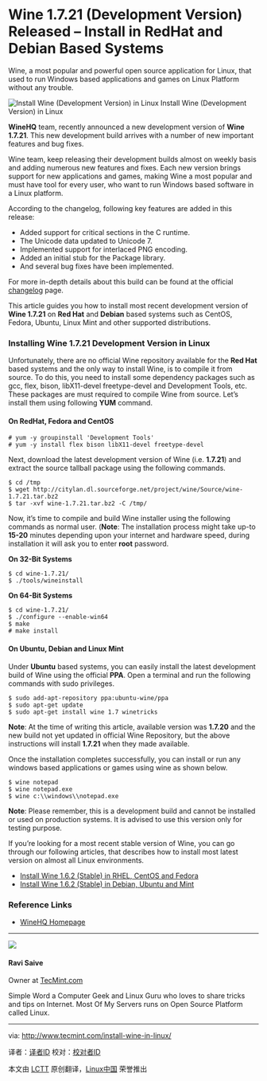 Wine 1.7.21 (Development Version) Released – Install in RedHat and Debian Based Systems
================================================================================
Wine, a most popular and powerful open source application for Linux, that used to run Windows based applications and games on Linux Platform without any trouble.

![Install Wine (Development Version) in Linux](http://www.tecmint.com/wp-content/uploads/2014/05/Install-Wine-Development-Version.png)
Install Wine (Development Version) in Linux

**WineHQ** team, recently announced a new development version of **Wine 1.7.21**. This new development build arrives with a number of new important features and bug fixes.

Wine team, keep releasing their development builds almost on weekly basis and adding numerous new features and fixes. Each new version brings support for new applications and games, making Wine a most popular and must have tool for every user, who want to run Windows based software in a Linux platform.

According to the changelog, following key features are added in this release:

- Added support for critical sections in the C runtime.
- The Unicode data updated to Unicode 7.
- Implemented support for interlaced PNG encoding.
- Added an initial stub for the Package library.
- And several bug fixes have been implemented.

For more in-depth details about this build can be found at the official [changelog][1] page.

This article guides you how to install most recent development version of **Wine 1.7.21** on **Red Hat** and **Debian** based systems such as CentOS, Fedora, Ubuntu, Linux Mint and other supported distributions.

### Installing Wine 1.7.21 Development Version in Linux ###

Unfortunately, there are no official Wine repository available for the **Red Hat** based systems and the only way to install Wine, is to compile it from source. To do this, you need to install some dependency packages such as gcc, flex, bison, libX11-devel freetype-devel and Development Tools, etc. These packages are must required to compile Wine from source. Let’s install them using following **YUM** command.

#### On RedHat, Fedora and CentOS ####

    # yum -y groupinstall 'Development Tools'
    # yum -y install flex bison libX11-devel freetype-devel

Next, download the latest development version of Wine (i.e. **1.7.21**) and extract the source tallball package using the following commands.

    $ cd /tmp
    $ wget http://citylan.dl.sourceforge.net/project/wine/Source/wine-1.7.21.tar.bz2
    $ tar -xvf wine-1.7.21.tar.bz2 -C /tmp/

Now, it’s time to compile and build Wine installer using the following commands as normal user. (**Note**: The installation process might take up-to **15-20** minutes depending upon your internet and hardware speed, during installation it will ask you to enter **root** password.

**On 32-Bit Systems**

    $ cd wine-1.7.21/
    $ ./tools/wineinstall

**On 64-Bit Systems**

    $ cd wine-1.7.21/
    $ ./configure --enable-win64
    $ make
    # make install

#### On Ubuntu, Debian and Linux Mint ####

Under **Ubuntu** based systems, you can easily install the latest development build of Wine using the official **PPA**. Open a terminal and run the following commands with sudo privileges.

    $ sudo add-apt-repository ppa:ubuntu-wine/ppa 
    $ sudo apt-get update
    $ sudo apt-get install wine 1.7 winetricks

**Note**: At the time of writing this article, available version was **1.7.20** and the new build not yet updated in official Wine Repository, but the above instructions will install **1.7.21** when they made available.

Once the installation completes successfully, you can install or run any windows based applications or games using wine as shown below.

    $ wine notepad
    $ wine notepad.exe 
    $ wine c:\\windows\\notepad.exe

**Note**: Please remember, this is a development build and cannot be installed or used on production systems. It is advised to use this version only for testing purpose.

If you’re looking for a most recent stable version of Wine, you can go through our following articles, that describes how to install most latest version on almost all Linux environments.

- [Install Wine 1.6.2 (Stable) in RHEL, CentOS and Fedora][2]
- [Install Wine 1.6.2 (Stable) in Debian, Ubuntu and Mint][3]

### Reference Links ###

- [WineHQ Homepage][4]

----------

![](http://1.gravatar.com/avatar/7badddbc53297b2e8ed7011cf45df0c0?s=80&d=blank&r=G)

#### Ravi Saive ####

Owner at [TecMint.com][5]

Simple Word a Computer Geek and Linux Guru who loves to share tricks and tips on Internet. Most Of My Servers runs on Open Source Platform called Linux.

--------------------------------------------------------------------------------

via: http://www.tecmint.com/install-wine-in-linux/

译者：[译者ID](https://github.com/译者ID) 校对：[校对者ID](https://github.com/校对者ID)

本文由 [LCTT](https://github.com/LCTT/TranslateProject) 原创翻译，[Linux中国](http://linux.cn/) 荣誉推出

[1]:http://www.winehq.org/announce/1.7.21
[2]:http://www.tecmint.com/install-wine-in-rhel-centos-and-fedora/
[3]:http://www.tecmint.com/install-wine-on-ubuntu-and-linux-mint/
[4]:http://www.winehq.org/
[5]:http://www.tecmint.com/